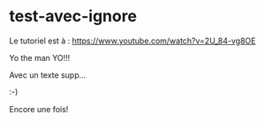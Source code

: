 # test-avec-ignore

Le tutoriel est à : https://www.youtube.com/watch?v=2U_84-vg8OE

Yo the man YO!!!

Avec un texte supp...

:-)

Encore une fois!
